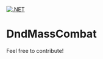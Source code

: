 [![.NET](https://github.com/lconstan/DndMassCombat/actions/workflows/dotnet.yml/badge.svg?branch=main)](https://github.com/lconstan/DndMassCombat/actions/workflows/dotnet.yml)
# DndMassCombat

Feel free to contribute!
